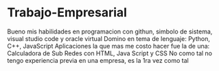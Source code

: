 # Trabajo-Empresarial
Bueno mis habilidades en programacion con githun, simbolo de sistema, visual studio code y oracle virtual
Domino en tema de lenguaje: Python, C++, JavaScript
Aplicaciones la que mas me costo hacer fue la de una: Calculadora de Sub Redes con HTML, Java Script y CSS
No como tal no tengo experiencia previa en una empresa, es la 1ra vez como tal
